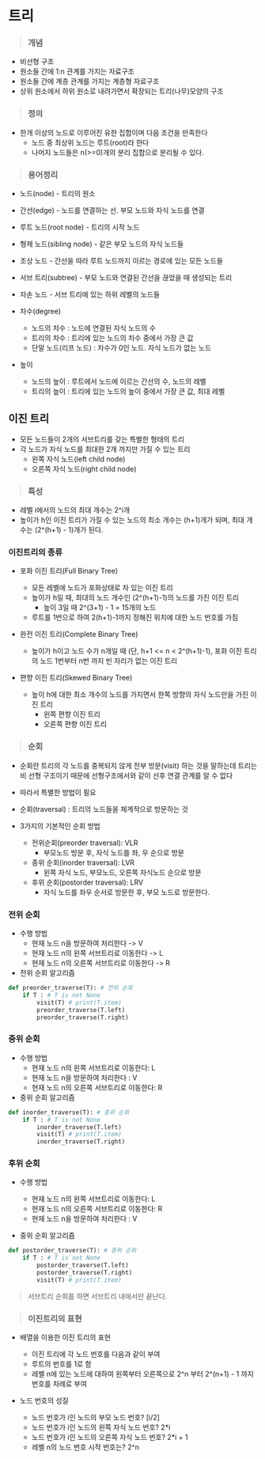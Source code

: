 # 트리

> ### 개념

- 비선형 구조
- 원소들 간에 1:n 관계를 가지는 자료구조
- 원소들 간에 계층 관계를 가지는 계층형 자료구조
- 상위 원소에서 하위 원소로 내려가면서 확장되는 트리(나무)모양의 구조



> ### 정의

- 한개 이상의 노드로 이루어진 유한 집합이며 다음 조건을 만족한다
  - 노드 중 최상위 노드는 루트(root)라 한다
  - 나머지 노드들은 n(>=0)개의 분리 집합으로 분리될 수 있다.



> ### 용어정리

- 노드(node) - 트리의 원소
- 간선(edge) - 노드를 연결하는 선. 부모 노드와 자식 노드를 연결
- 루트 노드(root node) - 트리의 시작 노드
- 형제 노드(sibling node) - 같은 부모 노드의 자식 노드들
- 조상 노드 - 간선을 따라 루트 노드까지 이르는 경로에 있는 모든 노드들
- 서브 트리(subtree) - 부모 노드와 연결된 간선을 끊었을 때 생성되는 트리
- 자손 노드 - 서브 트리에 있는 하위 레벨의 노드들

- 차수(degree)
  - 노드의 차수 : 노드에 연결된 자식 노드의 수
  - 트리의 차수 : 트리에 있는 노드의 차수 중에서 가장 큰 값
  - 단말 노드(리프 노드) : 차수가 0인 노드. 자식 노드가 없는 노드

- 높이
  - 노드의 높이 : 루트에서 노드에 이르는 간선의 수, 노드의 레벨
  - 트리의 높이 : 트리에 있는 노드의 높이 중에서 가장 큰 값, 최대 레벨





## 이진 트리

- 모든 노드들이 2개의 서브트리를 갖는 특별한 형태의 트리
- 각 노드가 자식 노드를 최대한 2개 까지만 가질 수 있는 트리
  - 왼쪽 자식 노드(left child node)
  - 오른쪽 자식 노드(right child node)



> ### 특성

- 레벨 i에서의 노드의 최대 개수는 2^i개
- 높이가 h인 이진 트리가 가질 수 있는 노드의 최소 개수는 (h+1)개가 되며, 최대 개수는 (2^(h+1) - 1)개가 된다.





### 이진트리의 종류

- 포화 이진 트리(Full Binary Tree)
  - 모든 레벨에 노드가 포화상태로 차 있는 이진 트리
  - 높이가 h일 때, 최대의 노드 개수인 (2^(h+1)-1)의 노드를 가진 이진 트리
    - 높이 3일 때 2^(3+1) - 1 = 15개의 노드
  - 루트를 1번으로 하여 2(h+1)-1까지 정해진 위치에 대한 노드 번호를 가짐



- 완전 이진 트리(Complete Binary Tree)
  - 높이가 h이고 노드 수가 n개일 때 (단, h+1 <= n < 2^(h+1)-1), 포화 이진 트리의 노드 1번부터 n번 까지 빈 자리가 없는 이진 트리



- 편향 이진 트리(Skewed Binary Tree)
  - 높이 h에 대한 최소 개수의 노드를 가지면서 한쪽 방향의 자식 노드만을 가진 이진 트리
    - 왼쪽 편향 이진 트리
    - 오른쪽 편향 이진 트리





> ### 순회

- 순회란 트리의 각 노드를 중복되지 않게 전부 방문(visit) 하는 것을 말하는데 트리는 비 선형 구조이기 때문에 선형구조에서와 같이 선후 연결 관계를 알 수 없다

- 따라서 특별한 방법이 필요



- 순회(traversal) : 트리의 노드들을 체계적으로 방문하는 것
- 3가지의 기본적인 순회 방법
  - 전위순회(preorder traversal): VLR
    - 부모노드 방문 후, 자식 노드를 좌, 우 순으로 방문
  - 중위 순회(inorder traversal): LVR
    - 왼쪽 자식 노드, 부모노드, 오른쪽 자식노드 순으로 방문
  - 후위 순회(postorder traversal): LRV
    - 자식 노드를 좌우 순서로 방문한 후, 부모 노드로 방문한다.



### 전위 순회

- 수행 방법
  - 현재 노드 n을 방문하여 처리한다 -> V
  - 현재 노드 n의 왼쪽 서브트리로 이동한다 -> L
  - 현재 노드 n의 오른쪽 서브트리로 이동한다 -> R
- 전위 순회 알고리즘

```py
def preorder_traverse(T): # 전위 순회
    if T : # T is not None
        visit(T) # print(T.item)
        preorder_traverse(T.left)
        preorder_traverse(T.right)
```



### 중위 순회

- 수행 방법
  - 현재 노드 n의 왼쪽 서브트리로 이동한다: L
  - 현재 노드 n을 방문하여 처리한다 : V
  - 현재 노드 n의 오른쪽 서브트리로 이동한다: R
- 중위 순회 알고리즘

```py
def inorder_traverse(T): # 중위 순회
    if T : # T is not None
        inorder_traverse(T.left)
        visit(T) # print(T.item)
        inorder_traverse(T.right)
```



### 후위 순회

- 수행 방법
  - 현재 노드 n의 왼쪽 서브트리로 이동한다: L
  - 현재 노드 n의 오른쪽 서브트리로 이동한다: R
  - 현재 노드 n을 방문하여 처리한다 : V

- 중위 순회 알고리즘

```python
def postorder_traverse(T): # 중위 순회
    if T : # T is not None
        postorder_traverse(T.left)
        postorder_traverse(T.right)
        visit(T) # print(T.item)
```



> 서브트리 순회를 하면 서브트리 내에서만 끝난다.



> ### 이진트리의 표현

- 배열을 이용한 이진 트리의 표현

  - 이진 트리에 각 노드 번호를 다음과 같이 부여
  - 루트의 번호를 1로 함
  - 레벨 n에 있는 노드에 대하여 왼쪽부터 오른쪽으로 2^n 부터 2^(n+1) - 1 까지 번호를 차례로 부여

  

- 노드 번호의 성질
  - 노드 번호가 i인 노드의 부모 노드 번호? [i/2]
  - 노드 번호가 i인 노드의 왼쪽 자식 노드 번호? 2*i
  - 노드 번호가 i인 노드의 오른쪽 자식 노드 번호? 2*i + 1
  - 레벨 n의 노드 번호 시작 번호는? 2^n

